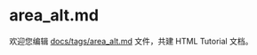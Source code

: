 area_alt.md
===

欢迎您编辑 <a target="__blank" href="https://github.com/jaywcjlove/html-tutorial/blob/master/docs/tags/area_alt.md">docs/tags/area_alt.md</a> 文件，共建 HTML Tutorial 文档。